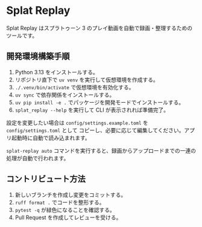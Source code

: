 # Splat Replay

Splat Replay はスプラトゥーン 3 のプレイ動画を自動で録画・整理するためのツールです。

## 開発環境構築手順
1. Python 3.13 をインストールする。
2. リポジトリ直下で `uv venv` を実行して仮想環境を作成する。
3. `./.venv/bin/activate` で仮想環境を有効化する。
4. `uv sync` で依存関係をインストールする。
5. `uv pip install -e .` でパッケージを開発モードでインストールする。
5. `splat_replay --help` を実行して CLI が表示されれば準備完了。

設定を変更したい場合は `config/settings.example.toml` を `config/settings.toml` として
コピーし、必要に応じて編集してください。アプリ起動時に自動で読み込まれます。

`splat-replay auto` コマンドを実行すると、録画からアップロードまでの一連の処理が自動で行われます。

## コントリビュート方法
1. 新しいブランチを作成し変更をコミットする。
2. `ruff format .` でコードを整形する。
3. `pytest -q` が緑色になることを確認する。
4. Pull Request を作成してレビューを受ける。